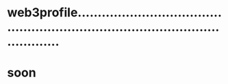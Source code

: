 # web3profile......................................................................................................
# soon
